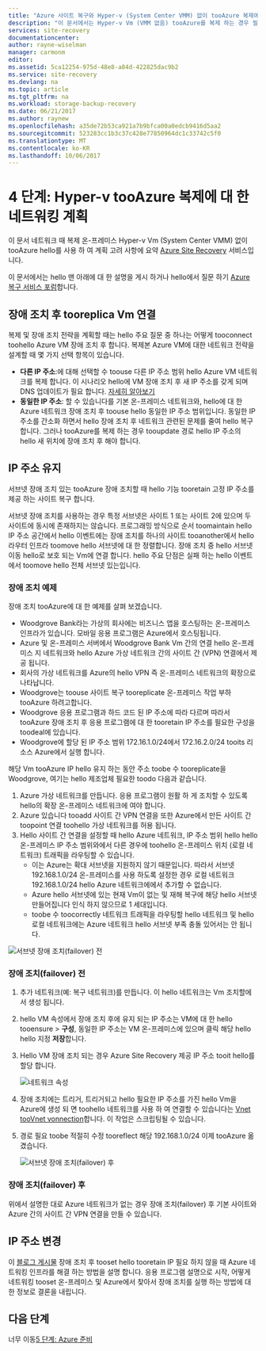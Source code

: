 ```yaml
---
title: "Azure 사이트 복구와 Hyper-v (System Center VMM) 없이 tooAzure 복제에 대 한 네트워킹 aaaPlan | Microsoft Docs"
description: "이 문서에서는 Hyper-v Vm (VMM 없음) tooAzure를 복제 하는 경우 필요한 네트워크 계획"
services: site-recovery
documentationcenter: 
author: rayne-wiselman
manager: carmonm
editor: 
ms.assetid: 5ca12254-975d-48e8-a84d-422825dac9b2
ms.service: site-recovery
ms.devlang: na
ms.topic: article
ms.tgt_pltfrm: na
ms.workload: storage-backup-recovery
ms.date: 06/21/2017
ms.author: raynew
ms.openlocfilehash: a35de72b53ca921a7b9bfca00a0edcb9416d5aa2
ms.sourcegitcommit: 523283cc1b3c37c428e77850964dc1c33742c5f0
ms.translationtype: MT
ms.contentlocale: ko-KR
ms.lasthandoff: 10/06/2017
---
```

# <a name="step-4-plan-networking-for-hyper-v-tooazure-replication"></a>4 단계: Hyper-v tooAzure 복제에 대 한 네트워킹 계획

이 문서 네트워크 때 복제 온-프레미스 Hyper-v Vm (System Center VMM) 없이 tooAzure hello를 사용 하 여 계획 고려 사항에 요약 [Azure Site Recovery](site-recovery-overview.md) 서비스입니다.

이 문서에서는 hello 맨 아래에 대 한 설명을 게시 하거나 hello에서 질문 하기 [Azure 복구 서비스 포럼](https://social.msdn.microsoft.com/forums/azure/home?forum=hypervrecovmgr)합니다.


## <a name="connecting-tooreplica-vms-after-failover"></a>장애 조치 후 tooreplica Vm 연결

복제 및 장애 조치 전략을 계획할 때는 hello 주요 질문 중 하나는 어떻게 tooconnect toohello Azure VM 장애 조치 후 합니다. 복제본 Azure VM에 대한 네트워크 전략을 설계할 때 몇 가지 선택 항목이 있습니다.

- **다른 IP 주소**:에 대해 선택할 수 toouse 다른 IP 주소 범위 hello Azure VM 네트워크를 복제 합니다. 이 시나리오 hello에 VM 장애 조치 후 새 IP 주소를 갖게 되며 DNS 업데이트가 필요 합니다. [자세히 알아보기](site-recovery-test-failover-vmm-to-vmm.md#prepare-the-infrastructure-for-test-failover)
- **동일한 IP 주소**: 할 수 있습니다를 기본 온-프레미스 네트워크와, hello에 대 한 Azure 네트워크 장애 조치 후 toouse hello 동일한 IP 주소 범위입니다.  동일한 IP 주소를 간소화 하면서 hello 장애 조치 후 네트워크 관련된 문제를 줄여 hello 복구 합니다. 그러나 tooAzure를 복제 하는 경우 tooupdate 경로 hello IP 주소의 hello 새 위치에 장애 조치 후 해야 합니다.


## <a name="retain-ip-addresses"></a>IP 주소 유지

서브넷 장애 조치 있는 tooAzure 장애 조치할 때 hello 기능 tooretain 고정 IP 주소를 제공 하는 사이트 복구 합니다.

서브넷 장애 조치를 사용하는 경우 특정 서브넷은 사이트 1 또는 사이트 2에 있으며 두 사이트에 동시에 존재하지는 않습니다. 프로그래밍 방식으로 순서 toomaintain hello IP 주소 공간에서 hello 이벤트에는 장애 조치를 하나의 사이트 tooanother에서 hello 라우터 인프라 toomove hello 서브넷에 대 한 정렬합니다. 장애 조치 중 hello 서브넷 이동 hello로 보호 되는 Vm에 연결 합니다. hello 주요 단점은 실패 하는 hello 이벤트에서 toomove hello 전체 서브넷 있는입니다.


### <a name="failover-example"></a>장애 조치 예제

장애 조치 tooAzure에 대 한 예제를 살펴 보겠습니다.

- Woodgrove Bank라는 가상의 회사에는 비즈니스 앱을 호스팅하는 온-프레미스 인프라가 있습니다. 모바일 응용 프로그램은 Azure에서 호스팅됩니다.
- Azure 및 온-프레미스 서버에서 Woodgrove Bank Vm 간의 연결 hello 온-프레미스 지 네트워크와 hello Azure 가상 네트워크 간의 사이트 간 (VPN) 연결에서 제공 됩니다.
- 회사의 가상 네트워크를 Azure의 hello VPN 즉 온-프레미스 네트워크의 확장으로 나타납니다.
- Woodgrove는 toouse 사이트 복구 tooreplicate 온-프레미스 작업 부하 tooAzure 하려고합니다.
 - Woodgrove 응용 프로그램과 하드 코드 된 IP 주소에 따라 다르며 따라서 tooAzure 장애 조치 후 응용 프로그램에 대 한 tooretain IP 주소를 필요한 구성을 toodeal에 있습니다.
 - Woodgrove에 할당 된 IP 주소 범위 172.16.1.0/24에서 172.16.2.0/24 tooits 리소스 Azure에서 실행 합니다.


해당 Vm tooAzure IP hello 유지 하는 동안 주소 toobe 수 tooreplicate을 Woodgrove, 여기는 hello 제조업체 필요한 toodo 다음과 같습니다.

1. Azure 가상 네트워크를 만듭니다. 응용 프로그램이 원활 하 게 조치할 수 있도록 hello의 확장 온-프레미스 네트워크에 여야 합니다.
2. Azure 있습니다 tooadd 사이트 간 VPN 연결을 또한 Azure에서 만든 사이트 간 toopoint 연결 toohello 가상 네트워크를 허용 됩니다.
3. Hello 사이트 간 연결을 설정할 때 hello Azure 네트워크, IP 주소 범위 hello hello 온-프레미스 IP 주소 범위와에서 다른 경우에 toohello 온-프레미스 위치 (로컬 네트워크) 트래픽을 라우팅할 수 있습니다.
    - 이는 Azure는 확대 서브넷을 지원하지 않기 때문입니다. 따라서 서브넷 192.168.1.0/24 온-프레미스를 사용 하도록 설정한 경우 로컬 네트워크 192.168.1.0/24 hello Azure 네트워크에에서 추가할 수 없습니다.
    - Azure hello 서브넷에 있는 현재 Vm이 없는 및 재해 복구에 해당 hello 서브넷 만들어집니다 인식 하지 않으므로 1 세대입니다.
    - toobe 수 toocorrectly 네트워크 트래픽을 라우팅할 hello 네트워크 및 hello 로컬 네트워크에는 Azure 네트워크 hello 서브넷 부족 충돌 있어서는 안 됩니다.

![서브넷 장애 조치(failover) 전](./media/hyper-v-site-walkthrough-network/network-design7.png)

### <a name="before-failover"></a>장애 조치(failover) 전

1. 추가 네트워크(예: 복구 네트워크)를 만듭니다. 이 hello 네트워크는 Vm 조치할에서 생성 됩니다.
2. hello VM 속성에서 장애 조치 후에 유지 되는 IP 주소는 VM에 대 한 hello tooensure > **구성**, 동일한 IP 주소는 VM 온-프레미스에 있으며 클릭 해당 hello hello 지정 **저장**합니다.
3. Hello VM 장애 조치 되는 경우 Azure Site Recovery 제공 IP 주소 tooit hello를 할당 합니다.

    ![네트워크 속성](./media/hyper-v-site-walkthrough-network/network-design8.png)

4. 장애 조치에는 트리거, 트리거되고 hello 필요한 IP 주소를 가진 hello Vm을 Azure에 생성 되 면 toohello 네트워크를 사용 하 여 연결할 수 있습니다는 [Vnet tooVnet vonnection](../vpn-gateway/virtual-networks-configure-vnet-to-vnet-connection.md)합니다. 이 작업은 스크립팅될 수 있습니다.
5. 경로 필요 toobe 적절히 수정 tooreflect 해당 192.168.1.0/24 이제 tooAzure 옮겼습니다.

    ![서브넷 장애 조치(failover) 후](./media/hyper-v-site-walkthrough-network/network-design9.png)

### <a name="after-failover"></a>장애 조치(failover) 후

위에서 설명한 대로 Azure 네트워크가 없는 경우 장애 조치(failover) 후 기본 사이트와 Azure 간의 사이트 간 VPN 연결을 만들 수 있습니다.

## <a name="change-ip-addresses"></a>IP 주소 변경

이 [블로그 게시물](http://azure.microsoft.com/blog/2014/09/04/networking-infrastructure-setup-for-microsoft-azure-as-a-disaster-recovery-site/) 장애 조치 후 tooset hello tooretain IP 필요 하지 않을 때 Azure 네트워킹 인프라를 해결 하는 방법을 설명 합니다. 응용 프로그램 설명으로 시작, 어떻게 네트워킹 tooset 온-프레미스 및 Azure에서 찾아서 장애 조치를 실행 하는 방법에 대 한 정보로 결론을 내립니다.  

## <a name="next-steps"></a>다음 단계

너무 이동[5 단계: Azure 준비](hyper-v-site-walkthrough-prepare-azure.md)

